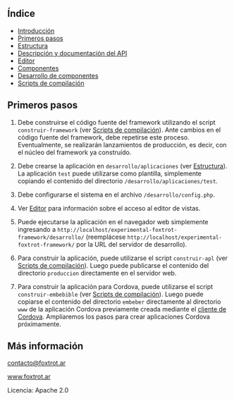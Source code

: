 ## Índice

- [Introducción](../README.md)
- [Primeros pasos](primeros-pasos.md)
- [Estructura](estructura.md)
- [Descripción y documentación del API](api.md)
- [Editor](editor.md)
- [Componentes](componentes.md)
- [Desarrollo de componentes](componentes-estructura.md)
- [Scripts de compilación](scripts.md)

## Primeros pasos

1. Debe construirse el código fuente del framework utilizando el script `construir-framework` (ver [Scripts de compilación](scripts.md)). Ante cambios en el código fuente del framework, debe repetirse este proceso. Eventualmente, se realizarán lanzamientos de producción, es decir, con el núcleo del framework ya construído.

2. Debe crearse la aplicación en `desarrollo/aplicaciones` (ver [Estructura](estructura.md)). La aplicación `test` puede utilizarse como plantilla, simplemente copiando el contenido del directorio `/desarrollo/aplicaciones/test`.

3. Debe configurarse el sistema en el archivo `/desarrollo/config.php`.

4. Ver [Editor](editor.md) para información sobre el acceso al editor de vistas.

5. Puede ejecutarse la aplicación en el navegador web simplemente ingresando a `http://localhost/experimental-foxtrot-framework/desarrollo/` (reemplácese `http://localhost/experimental-foxtrot-framework/` por la URL del servidor de desarrollo).

6. Para construir la aplicación, puede utilizarse el script `construir-apl` (ver [Scripts de compilación](scripts.md)). Luego puede publicarse el contenido del directorio `produccion` directamente en el servidor web.

7. Para construir la aplicación para Cordova, puede utilizarse el script `construir-embebible` (ver [Scripts de compilación](scripts.md)). Luego puede copiarse el contenido del directorio `embeber` directamente al directorio `www` de la aplicación Cordova previamente creada mediante el [cliente de Cordova](https://cordova.apache.org/docs/es/latest/guide/cli/). Ampliaremos los pasos para crear aplicaciones Cordova próximamente.

## Más información

contacto@foxtrot.ar

www.foxtrot.ar

Licencia: Apache 2.0
